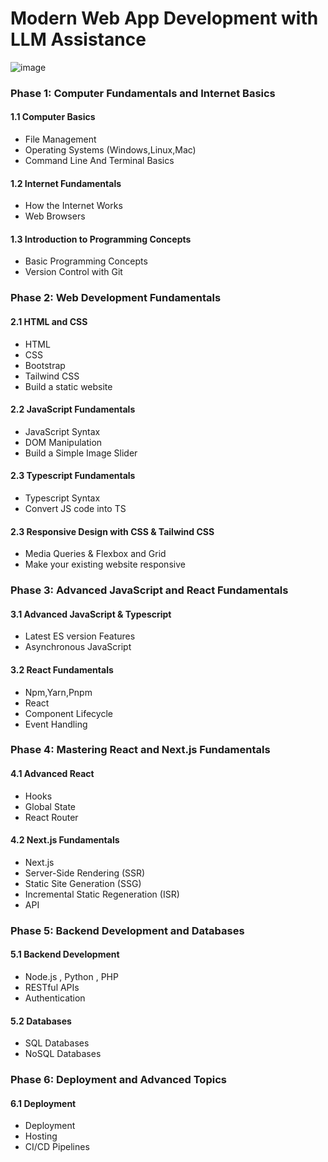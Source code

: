 # Modern Web App Development with LLM Assistance

![image](https://github.com/user-attachments/assets/1dfd0edb-1b09-4e93-a652-41b5fca1a498)

### **Phase 1: Computer Fundamentals and Internet Basics**

#### **1.1 Computer Basics**
* File Management  
* Operating Systems (Windows,Linux,Mac)  
* Command Line And Terminal Basics

#### **1.2 Internet Fundamentals**
* How the Internet Works  
* Web Browsers

#### **1.3 Introduction to Programming Concepts**
* Basic Programming Concepts  
* Version Control with Git

### **Phase 2: Web Development Fundamentals**

#### **2.1 HTML and CSS**
* HTML  
* CSS  
* Bootstrap  
* Tailwind CSS   
* Build a static website  

#### **2.2 JavaScript Fundamentals**
* JavaScript Syntax  
* DOM Manipulation  
* Build a Simple Image Slider

#### **2.3 Typescript Fundamentals**
* Typescript Syntax  
* Convert JS code into TS

#### **2.3 Responsive Design with CSS & Tailwind CSS**
* Media Queries & Flexbox and Grid  
* Make your existing website responsive

### **Phase 3: Advanced JavaScript and React Fundamentals**

#### **3.1 Advanced JavaScript & Typescript**
* Latest ES version Features  
* Asynchronous JavaScript

#### **3.2 React Fundamentals** 
* Npm,Yarn,Pnpm  
* React  
* Component Lifecycle  
* Event Handling

### **Phase 4: Mastering React and Next.js Fundamentals**

#### **4.1 Advanced React**
* Hooks  
* Global State  
* React Router

#### **4.2 Next.js Fundamentals**
* Next.js   
* Server-Side Rendering (SSR)  
* Static Site Generation (SSG)  
* Incremental Static Regeneration (ISR)  
* API

### **Phase 5: Backend Development and Databases**

#### **5.1 Backend Development**
* Node.js , Python , PHP  
* RESTful APIs  
* Authentication

#### **5.2 Databases**
* SQL Databases  
* NoSQL Databases

### **Phase 6: Deployment and Advanced Topics**

#### **6.1 Deployment**
* Deployment  
* Hosting  
* CI/CD Pipelines
